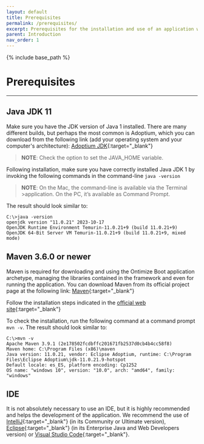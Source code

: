 ```yaml
---
layout: default
title: Prerequisites
permalink: /prerequisites/
excerpt: Prerequisites for the installation and use of an application with Ontimize Boot.
parent: Introduction
nav_order: 1
---
```


{% include base_path %}

# Prerequisites

---

## Java JDK 11

Make sure you have the JDK version of Java 1 installed. There are many different builds, but perhaps the most common is Adoptium, which you can download from the following link (add your operating system and your computer's architecture): [Adoptium JDK](https://adoptium.net/es/temurin/releases/?version=11&package=jdk){:target="_blank"}

> **NOTE**: Check the option to set the JAVA_HOME variable.

Following installation, make sure you have correctly installed Java JDK 1 by invoking the following commands in the command-line `java -version`

> **NOTE**: On the Mac, the command-line is available via the Terminal >application. On the PC, it’s available as Command Prompt.

The result should look similar to:

```console
C:\>java -version
openjdk version "11.0.21" 2023-10-17
OpenJDK Runtime Environment Temurin-11.0.21+9 (build 11.0.21+9)
OpenJDK 64-Bit Server VM Temurin-11.0.21+9 (build 11.0.21+9, mixed mode)
```

## Maven 3.6.0 or newer

Maven is required for downloading and using the Ontimize Boot application archetype, managing the libraries contained in the framework and even for running the application. You can download Maven from its official project page at the following link: [Maven](https://maven.apache.org/download.cgi){:target="_blank"}

Follow the installation steps indicated in the [official web site](https://maven.apache.org/install.html){:target="_blank"}

To check the installation, run the following command at a command prompt `mvn -v`. The result should look similar to:

```console
C:\>mvn -v
Apache Maven 3.9.1 (2e178502fcdbffc201671fb2537d0cb4b4cc58f8)
Maven home: C:\Program Files (x86)\maven
Java version: 11.0.21, vendor: Eclipse Adoptium, runtime: C:\Program Files\Eclipse Adoptium\jdk-11.0.21.9-hotspot
Default locale: es_ES, platform encoding: Cp1252
OS name: "windows 10", version: "10.0", arch: "amd64", family: "windows"
```

## IDE

It is not absolutely necessary to use an IDE, but it is highly recommended and helps the development of the application. We recommend the use of [IntelliJ](https://www.jetbrains.com/idea/download){:target="_blank"} (in its Community or Ultimate version), [Eclipse](https://www.eclipse.org/downloads/packages/){:target="_blank"} (in its Enterprise Java and Web Developers version) or [Visual Studio Code](https://code.visualstudio.com/Download){:target="_blank"}.
